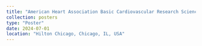 ```yaml
---
title: "American Heart Association Basic Cardiovascular Research Sciences Session"
collection: posters
type: "Poster"
date: 2024-07-01
location: "Hilton Chicago, Chicago, IL, USA"
---
```

